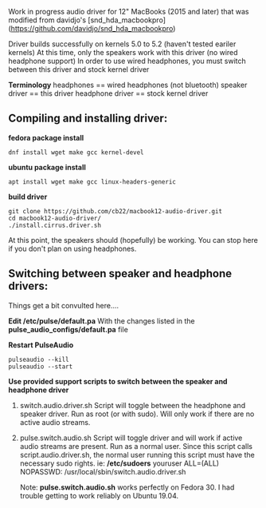 Work in progress audio driver for 12" MacBooks (2015 and later) that was modified from davidjo's [snd_hda_macbookpro] (https://github.com/davidjo/snd_hda_macbookpro)

Driver builds successfully on kernels 5.0 to 5.2 (haven't tested eariler kernels)
At this time, only the speakers work with this driver (no wired headphone support)
In order to use wired headphones, you must switch between this driver and stock kernel driver

**Terminology**
headphones == wired headphones (not bluetooth)
speaker driver == this driver
headphone driver == stock kernel driver


Compiling and installing driver:
-------------

**fedora package install**
```
dnf install wget make gcc kernel-devel
```
**ubuntu package install**
```
apt install wget make gcc linux-headers-generic
```
**build driver**
```
git clone https://github.com/cb22/macbook12-audio-driver.git
cd macbook12-audio-driver/
./install.cirrus.driver.sh
```

At this point, the speakers should (hopefully) be working. You can stop here if you don't plan on using headphones.


Switching between speaker and headphone drivers:
-----------
Things get a bit convulted here....

**Edit /etc/pulse/default.pa**
   With the changes listed in the **pulse_audio_configs/default.pa** file

**Restart PulseAudio**
```
pulseaudio --kill
pulseaudio --start
```


**Use provided support scripts to switch between the speaker and headphone driver**
1. switch.audio.driver.sh 
   Script will toggle between the headphone and speaker driver.
   Run as root (or with sudo). Will only work if there are no active audio streams. 

2. pulse.switch.audio.sh
   Script will toggle driver and will work if active audio streams are present.
   Run as a normal user. Since this script calls script.audio.driver.sh, the normal user running this script must have the necessary sudo rights.
   ie:
   **/etc/sudoers**
   youruser ALL=(ALL) NOPASSWD: /usr/local/sbin/switch.audio.driver.sh 

   Note: **pulse.switch.audio.sh** works perfectly on Fedora 30. I had trouble getting to work reliably on Ubuntu 19.04.
